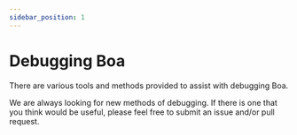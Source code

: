 ```yaml
---
sidebar_position: 1
---
```


# Debugging Boa

There are various tools and methods provided to assist with debugging Boa.

We are always looking for new methods of debugging. If there is one that you think would be useful, please feel free to submit an issue and/or pull request.
